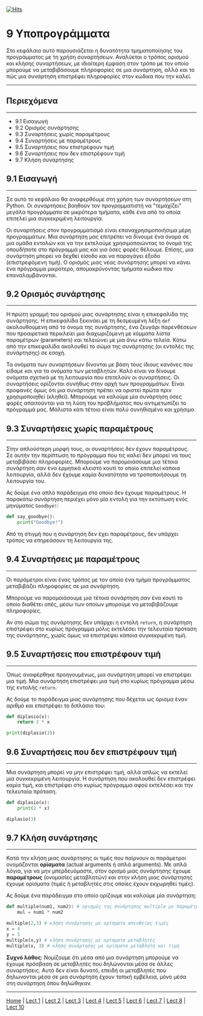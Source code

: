 [![Hits](https://hits.seeyoufarm.com/api/count/incr/badge.svg?url=https%3A%2F%2Fgithub.com%2FEffie375%2FTPTE_PLR&count_bg=%2379C83D&title_bg=%23555555&icon=&icon_color=%23E7E7E7&title=hits&edge_flat=false)](https://hits.seeyoufarm.com)

# 9 Υποπρογράμματα

<!-- *** -->
Στο κεφάλαιο αυτό παρουσιάζεται η δυνατότητα τμηματοποίησης του προγράμματος με τη χρήση συναρτήσεων. Αναλύεται ο τρόπος ορισμού και κλήσης συναρτήσεων, με ιδιαίτερη έμφαση στον τρόπο με τον οποίο μπορούμε να μεταβιβάσουμε πληροφορίες σε μια συνάρτηση, αλλά και το πώς μια συνάρτηση επιστρέφει πληροφορίες στον κώδικα που την καλεί.
<!-- /*** -->

---

## Περιεχόμενα

---

- 9.1 Εισαγωγή
- 9.2 Ορισμός συνάρτησης
- 9.3 Συναρτήσεις χωρίς παραμέτρους
- 9.4 Συναρτήσεις με παραμέτρους
- 9.5 Συναρτήσεις που επιστρέφουν τιμή
- 9.6 Συναρτήσεις που δεν επιστρέφουν τιμή
- 9.7 Κλήση συνάρτησης

## 9.1 Εισαγωγή

---

<!-- *** -->
Σε αυτό το κεφάλαιο θα αναφερθόυμε στη χρήση των συναρτήσεων στη Python. Οι συναρτήσεις βοηθούν τον προγραμματιστή να "τεμαχίζει" μεγάλα προγράμματα σε μικρότερα τμήματα, κάθε ένα από τα οποία επιτελεί μια συγκεκριμένη λειτουργία.
<!-- /*** -->

Οι συναρτήσεις στον προγραμματισμό είναι επαναχρησιμοποιήσιμα μέρη προγραμμάτων. Μια συνάρτηση μας επιτρέπει να δίνουμε ένα όνομα σε μια ομάδα εντολών και να την εκτελούμε χρησιμοποιώντας το όνομά της οπουδήποτε στο πρόγραμμά μας και για όσες φορές θέλουμε. Επίσης, μια συνάρτηση μπορεί να δεχθεί είσοδο και να παραγάγει έξοδο (επιστρεφόμενη τιμή). Ο ορισμός μιας νέας συνάρτησης μπορεί να κάνει ένα πρόγραμμα μικρότερο, απομακρύνοντας τμήματα κώδικα που επαναλαμβάνονται.

## 9.2 Ορισμός συνάρτησης

---

Η πρώτη γραμμή του ορισμού μιας συνάρτησης είναι η επικεφαλίδα της συνάρτησης. Η επικεφαλίδα ξεκινάει με τη δεσμευμένη λέξη `def` ακολουθούμενη από το όνομα της συνάρτησης, ένα ζευγάρι παρενθέσεων που προαιρετικά περικλείει μια διαχωριζόμενη με κόμματα λίστα παραμέτρων (parameters) και τελειώνει με μια άνω κάτω τελεία. Κάτω από την επικεφαλίδα ακολουθεί το σώμα της συνάρτησης (οι εντολές της συνάρτησης) σε εσοχή.

Τα ονόματα των συναρτήσεων δίνονται με βάση τους ίδιους κανόνες που είδαμε και για τα ονόματα των μεταβλητών. Καλό είναι να δίνουμε ονόματα σχετικά με τη λειτουργία που επιτελούν οι συναρτήσεις. Οι συναρτήσεις ορίζονται συνήθως στην αρχή των προγραμμάτων. Είναι προφανές όμως ότι μια συνάρτηση πρέπει να οριστεί πρώτα πριν χρησιμοποιηθεί (κληθεί). Μπορούμε να καλούμε μία συνάρτηση όσες φορές απαιτούνται για τη λύση του προβλήματος που αντιμετωπίζει το πρόγραμμά μας. Μάλιστα κάτι τέτοιο είναι πολύ συνηθισμένο και χρήσιμο.

## 9.3 Συναρτήσεις χωρίς παραμέτρους

---

<!-- *** -->
Στην απλούστερη μορφή τους, οι συναρτήσεις δεν έχουν παραμέτρους. Σε αυτήν την περίπτωση το πρόγραμμα που τις καλεί δεν μπορεί να τους μεταβιβάσει πληροφορίες. Μπορούμε να παρομοιάσουμε μια τέτοια συνάρτηση σαν ένα ερμητικά κλειστό κουτί το οποίο επιτελεί κάποια λειτουργία, αλλά δεν έχουμε καμία δυνατότητα να τροποποιήσουμε τη λειτουργία του.
<!-- /*** -->

Ας δούμε ένα απλό παράδειγμα στο οποίο δεν έχουμε παραμέτρους. Η παρακάτω συνάρτηση περιέχει μόνο μία εντολή για την εκτύπωση ενός μηνύματος `Goodbye!`:

<!-- Είναι δικό μου παράδειγμα -->

```python
def say_goodbye():
    print("Goodbye!")
```

<!-- *** -->
Από τη στιγμή που η συνάρτηση δεν έχει παραμέτρους, δεν υπάρχει τρόπος να επηρεάσουν τη λειτουργία της.
<!-- /*** -->

## 9.4 Συναρτήσεις με παραμέτρους

---

<!-- *** -->
Οι παράμετροι είναι ένας τρόπος με τον οποίο ένα τμήμα προγράμματος μεταβιβάζει πληροφορίες σε μια συνάρτηση.

Μπορούμε να παρομοιάσουμε μια τέτοια συνάρτηση σαν ένα κουτί το οποίο διαθέτει οπές, μέσω των οποίων μπορούμε να μεταβιβάζουμε πληροφορίες.

Αν στο σώμα της συνάρτησης δεν υπάρχει η εντολή `return`, η συνάρτηση επιστρέφει στο κυρίως πρόγραμμα μόλις εκτελέσει την τελευταία πρόταση της συνάρτησης, χωρίς όμως να επιστρέψει κάποια συγκεκριμένη τιμή.
<!-- /*** -->

## 9.5 Συναρτήσεις που επιστρέφουν τιμή

---

<!-- *** -->
Όπως αναφέρθηκε προηγουμένως, μια συνάρτηση μπορεί να επιστρέψει μια τιμή. Μια συνάρτηση επιστρέφει μια τιμή στο κυρίως πρόγραμμα μέσω της εντολής `return`.
<!-- *** -->

Ας δούμε το παράδειγμα μιας συνάρτησης που δέχεται ως όρισμα έναν αριθμό και επιστρέφει το διπλάσιο του:

<!-- Είναι δικό μου παράδειγμα -->

```python
def diplasio(x):
    return 2 * x

print(diplasio(3))
```

## 9.6 Συναρτήσεις που δεν επιστρέφουν τιμή

---

<!-- *** -->
Μια συνάρτηση μπορεί να μην επιστρέφει τιμή, αλλά απλώς να εκτελεί μια συγκεκριμένη λειτουργία. Η συνάρτηση που ακολουθεί δεν επιστρέφει καμία τιμή, και επιστρέφει στο κυρίως πρόγραμμα αφού εκτελέσει και την τελευταία πρόταση.
<!-- /*** -->

<!-- Είναι δικό μου παράδειγμα -->

```python
def diplasio(x):
    print(2 * x)

diplasio(3)
```

## 9.7 Κλήση συνάρτησης

---

Κατά την κλήση μιας συνάρτησης οι τιμές που παίρνουν οι παράμετροι ονομάζονται **ορίσματα** (actual arguments ή απλά arguments). Με απλά λόγια, για να μην μπερδευόμαστε, στον ορισμό μιας συνάρτησης έχουμε **παραμέτρους** (ονομασίες μεταβλητών) και στην κλήση μιας συνάρτησης έχουμε ορίσματα (τιμές ή μεταβλητές στις οποίες έχουν εκχωρηθεί τιμές).

Ας δούμε ένα παράδειγμα στο οποίο ορίζουμε και καλούμε μία συνάρτηση:

<!-- Είναι δικό μου παράδειγμα -->

```python
def multiple(num1, num2): # ορισμός της συνάρτησης multiple με παραμέτρους num1 και num2
    mul = num1 * num2

multiple(2,3) # κλήση συνάρτησης με ορίσματα απευθείας τιμές
x = 4
y = 5
multiple(x,y) # κλήση συνάρτησης με ορίσματα μεταβλητές
multiple(x, 3) # κλήση συνάρτησης με ορίσματα μεταβλητή και τιμή
```

<!-- *** -->
**Συχνό λάθος**: Νομίζουμε ότι μέσα από μια συνάρτηση μπορούμε να έχουμε πρόσβαση σε μεταβλητές που δηλώνονται μέσα σε άλλες συναρτήσεις. Αυτό δεν είναι δυνατό, επειδή οι μεταβλητές που δηλωνονται μέσα σε μια συνάρτηση έχουν τοπική εμβέλεια, μόνο μέσα στη συνάρτηση όπου δηλώθηκαν.
<!-- /*** -->

---

[Home](../README.md) | [Lect 1](lecture_01.md) | [Lect 2](lecture_02.md) | [Lect 3](lecture_03.md) | [Lect 4](lecture_04.md) | [Lect 5](lecture_05.md) | [Lect 6](lecture_06.md) | [Lect 7](lecture_07.md) | [Lect 8](lecture_08.md) | [Lect 10](lecture_10.md)
